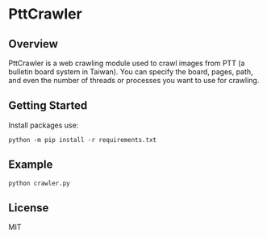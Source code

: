 # PttCrawler

## Overview
PttCrawler is a web crawling module used to crawl images from PTT (a bulletin board system in Taiwan). You can specify the board, pages, path, and even the number of threads or processes you want to use for crawling.

## Getting Started
Install packages use:
```
python -m pip install -r requirements.txt
```

## Example
```
python crawler.py
```

## License
MIT


